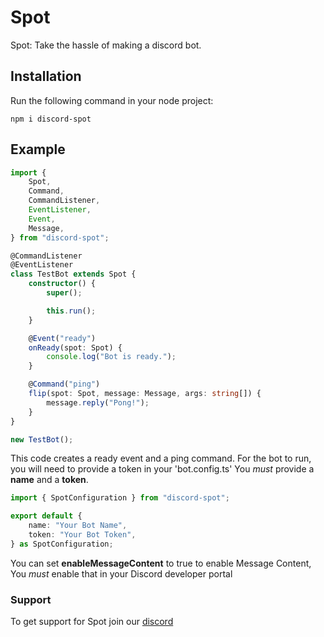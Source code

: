 # Spot

Spot: Take the hassle of making a discord bot.

## Installation

Run the following command in your node project:

```shell
npm i discord-spot
```

## Example

```ts
import {
	Spot,
	Command,
	CommandListener,
	EventListener,
	Event,
	Message,
} from "discord-spot";

@CommandListener
@EventListener
class TestBot extends Spot {
	constructor() {
		super();

		this.run();
	}

	@Event("ready")
	onReady(spot: Spot) {
		console.log("Bot is ready.");
	}

	@Command("ping")
	flip(spot: Spot, message: Message, args: string[]) {
		message.reply("Pong!");
	}
}

new TestBot();
```

This code creates a ready event and a ping command.
For the bot to run, you will need to provide a token in your 'bot.config.ts'
You _must_ provide a **name** and a **token**.

```ts
import { SpotConfiguration } from "discord-spot";

export default {
	name: "Your Bot Name",
	token: "Your Bot Token",
} as SpotConfiguration;
```

You can set **enableMessageContent** to true to enable Message Content, You _must_ enable that in your Discord developer portal

### Support

To get support for Spot join our [discord](https://discord.com/)
